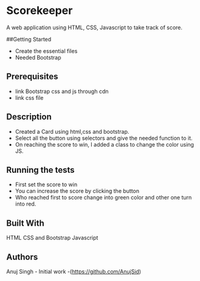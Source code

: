 # Scorekeeper
A web application using HTML, CSS, Javascript to take track of score.

##Getting Started
* Create the essential files
* Needed Bootstrap

## Prerequisites
* link Bootstrap css and js through cdn
* link css file

## Description
* Created a Card using html,css and bootstrap.
* Select all the button using selectors and give the needed function to it.
* On reaching the score to win, I added a class to change the color using JS.

## Running the tests
* First set the score to win
* You can increase the score by clicking the button
* Who reached first to score change into green color and other one turn into red.

## Built With
HTML
CSS and Bootstrap
Javascript

## Authors
Anuj Singh - Initial work -(https://github.com/AnujSid)
